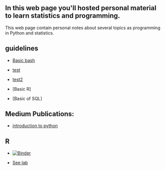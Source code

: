## In this web page you'll hosted personal material to learn statistics and programming.

This web page contain personal notes about several topics as programming in Python and statistics.


## guidelines 

* [Basic bash](https://it-ces.github.io/data-course/)  
* [test](https://github.com/it-ces/data-course/blob/gh-pages/bash/index.md)
* [test2](https://github.com/it-ces/data-course/blob/gh-pages/R/index.md)


* [Basic R] 

* [Basic of SQL]

## Medium Publications:

* [introduction to python](https://medium.com/@ivanandrestrujillo/minimal-guideline-to-get-descriptive-statistics-using-python-8ede26a7146d)



## R

* [![Binder](https://mybinder.org/badge_logo.svg)](https://mybinder.org/v2/gh/it-ces/linear_models/main?filepath=R_lab.ipynb)


* [See lab](https://nbviewer.jupyter.org/github/it-ces/linear_models/blob/main/index.ipynb)



